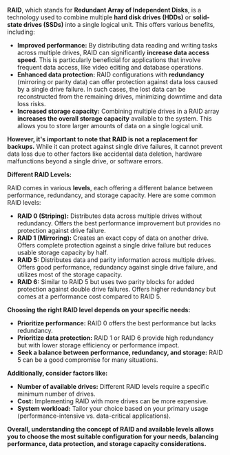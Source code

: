 **RAID**, which stands for **Redundant Array of Independent Disks**, is a technology used to combine multiple **hard disk drives (HDDs)** or **solid-state drives (SSDs)** into a single logical unit. This offers various benefits, including:

- **Improved performance:** By distributing data reading and writing tasks across multiple drives, RAID can significantly **increase data access speed**. This is particularly beneficial for applications that involve frequent data access, like video editing and database operations.
- **Enhanced data protection:** RAID configurations with **redundancy** (mirroring or parity data) can offer protection against data loss caused by a single drive failure. In such cases, the lost data can be reconstructed from the remaining drives, minimizing downtime and data loss risks.
- **Increased storage capacity:** Combining multiple drives in a RAID array **increases the overall storage capacity** available to the system. This allows you to store larger amounts of data on a single logical unit.

**However, it's important to note that RAID is not a replacement for backups.** While it can protect against single drive failures, it cannot prevent data loss due to other factors like accidental data deletion, hardware malfunctions beyond a single drive, or software errors.

**Different RAID Levels:**

RAID comes in various **levels**, each offering a different balance between performance, redundancy, and storage capacity. Here are some common RAID levels:

- **RAID 0 (Striping):** Distributes data across multiple drives without redundancy. Offers the best performance improvement but provides no protection against drive failure.
- **RAID 1 (Mirroring):** Creates an exact copy of data on another drive. Offers complete protection against a single drive failure but reduces usable storage capacity by half.
- **RAID 5:** Distributes data and parity information across multiple drives. Offers good performance, redundancy against single drive failure, and utilizes most of the storage capacity.
- **RAID 6:** Similar to RAID 5 but uses two parity blocks for added protection against double drive failures. Offers higher redundancy but comes at a performance cost compared to RAID 5.

**Choosing the right RAID level depends on your specific needs:**

- **Prioritize performance:** RAID 0 offers the best performance but lacks redundancy.
- **Prioritize data protection:** RAID 1 or RAID 6 provide high redundancy but with lower storage efficiency or performance impact.
- **Seek a balance between performance, redundancy, and storage:** RAID 5 can be a good compromise for many situations.

**Additionally, consider factors like:**

- **Number of available drives:** Different RAID levels require a specific minimum number of drives.
- **Cost:** Implementing RAID with more drives can be more expensive.
- **System workload:** Tailor your choice based on your primary usage (performance-intensive vs. data-critical applications).

**Overall, understanding the concept of RAID and available levels allows you to choose the most suitable configuration for your needs, balancing performance, data protection, and storage capacity considerations.**